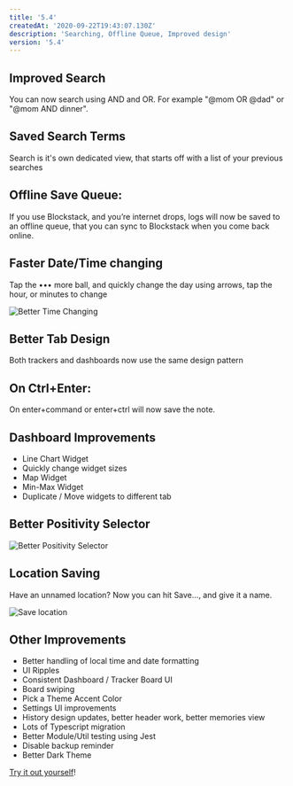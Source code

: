 ```yaml
---
title: '5.4'
createdAt: '2020-09-22T19:43:07.130Z'
description: 'Searching, Offline Queue, Improved design'
version: '5.4'
---
```


## Improved Search

You can now search using AND and OR. For example "@mom OR @dad" or "@mom AND dinner".

## Saved Search Terms

Search is it's own dedicated view, that starts off with a list of your previous searches

## Offline Save Queue:

If you use Blockstack, and you’re internet drops, logs will now be saved to an offline queue, that you can sync to Blockstack when you come back online.

## Faster Date/Time changing

Tap the ••• more ball, and quickly change the day using arrows, tap the hour, or minutes to change

![](https://shareking.s3.amazonaws.com/Screen-Shot-2020-09-20-17-05-55.77-1600635979.png 'Better Time Changing')

## Better Tab Design

Both trackers and dashboards now use the same design pattern

## On Ctrl+Enter:

On enter+command or enter+ctrl will now save the note.

## Dashboard Improvements

- Line Chart Widget
- Quickly change widget sizes
- Map Widget
- Min-Max Widget
- Duplicate / Move widgets to different tab

## Better Positivity Selector

![](https://shareking.s3.amazonaws.com/Screen-Shot-2020-09-20-17-04-57.79-1600635906.png 'Better Positivity Selector')

## Location Saving

Have an unnamed location? Now you can hit Save..., and give it a name.

![](https://shareking.s3.amazonaws.com/Screen-Shot-2020-09-20-17-08-19.25-1600636106.png 'Save location')

## Other **Improvements**

- Better handling of local time and date formatting
- UI Ripples
- Consistent Dashboard / Tracker Board UI
- Board swiping
- Pick a Theme Accent Color
- Settings UI improvements
- History design updates, better header work, better memories view
- Lots of Typescript migration
- Better Module/Util testing using Jest
- Disable backup reminder
- Better Dark Theme

[Try it out yourself](https://v5.nomie.app)!
